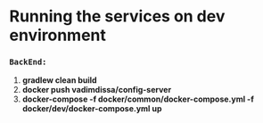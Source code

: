 # Running the services on dev environment

### `BackEnd:`
1. **gradlew clean build**
2. **docker push vadimdissa/config-server**
3. **docker-compose -f docker/common/docker-compose.yml -f docker/dev/docker-compose.yml up**